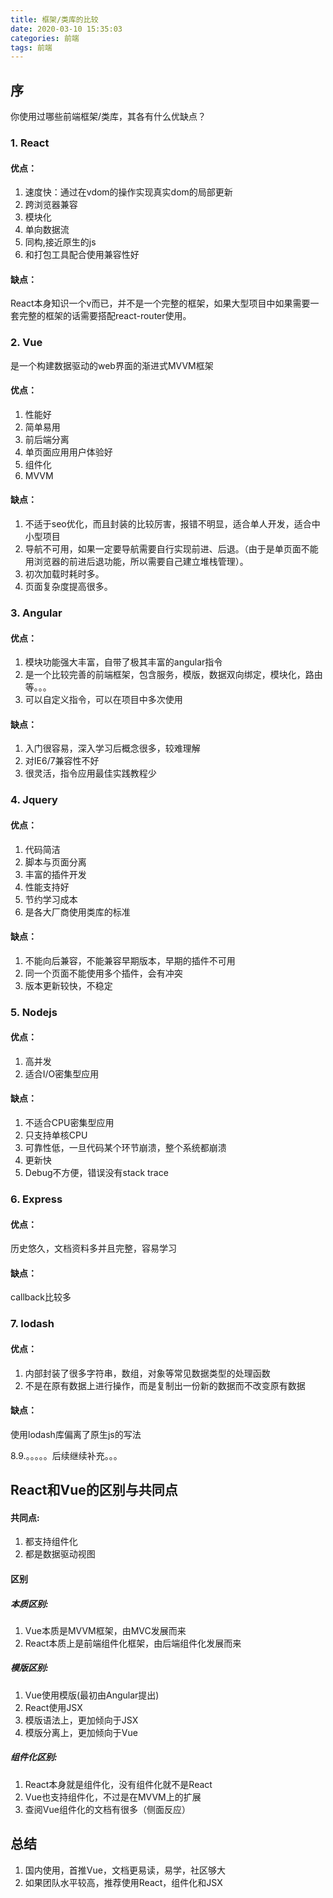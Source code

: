 ```yaml
---
title: 框架/类库的比较
date: 2020-03-10 15:35:03
categories: 前端
tags: 前端
---
```


## 序
你使用过哪些前端框架/类库，其各有什么优缺点？

### 1. React
#### 优点：
 1. 速度快：通过在vdom的操作实现真实dom的局部更新
 2. 跨浏览器兼容
 3. 模块化
 4. 单向数据流
 5. 同构,接近原生的js
 6. 和打包工具配合使用兼容性好

#### 缺点：
React本身知识一个v而已，并不是一个完整的框架，如果大型项目中如果需要一套完整的框架的话需要搭配react-router使用。


### 2. Vue
是一个构建数据驱动的web界面的渐进式MVVM框架
#### 优点：
 1. 性能好
 2. 简单易用
 3. 前后端分离
 4. 单页面应用用户体验好
 5. 组件化
 6. MVVM

#### 缺点：
1. 不适于seo优化，而且封装的比较厉害，报错不明显，适合单人开发，适合中小型项目
2. 导航不可用，如果一定要导航需要自行实现前进、后退。（由于是单页面不能用浏览器的前进后退功能，所以需要自己建立堆栈管理）。
3. 初次加载时耗时多。
4. 页面复杂度提高很多。


### 3. Angular
#### 优点：
 1. 模块功能强大丰富，自带了极其丰富的angular指令
 2. 是一个比较完善的前端框架，包含服务，模版，数据双向绑定，模块化，路由等。。。
 3. 可以自定义指令，可以在项目中多次使用

#### 缺点：
1. 入门很容易，深入学习后概念很多，较难理解
2. 对IE6/7兼容性不好
3. 很灵活，指令应用最佳实践教程少

### 4. Jquery
#### 优点：
 1. 代码简洁
 2. 脚本与页面分离
 3. 丰富的插件开发
 4. 性能支持好
 5. 节约学习成本
 6. 是各大厂商使用类库的标准

#### 缺点：
1. 不能向后兼容，不能兼容早期版本，早期的插件不可用
2. 同一个页面不能使用多个插件，会有冲突
3. 版本更新较快，不稳定


### 5. Nodejs
#### 优点：
 1. 高并发
 2. 适合I/O密集型应用

#### 缺点：
1. 不适合CPU密集型应用
2. 只支持单核CPU
3. 可靠性低，一旦代码某个环节崩溃，整个系统都崩溃
4. 更新快
5. Debug不方便，错误没有stack trace


### 6. Express
#### 优点：
 历史悠久，文档资料多并且完整，容易学习

#### 缺点：
callback比较多

### 7. lodash

#### 优点：
 1. 内部封装了很多字符串，数组，对象等常见数据类型的处理函数
 2. 不是在原有数据上进行操作，而是复制出一份新的数据而不改变原有数据

#### 缺点：
使用lodash库偏离了原生js的写法

8.9.。。。。。后续继续补充。。。

## React和Vue的区别与共同点

#### 共同点:
1. 都支持组件化
2. 都是数据驱动视图

#### 区别

##### 本质区别:
1. Vue本质是MVVM框架，由MVC发展而来
2. React本质上是前端组件化框架，由后端组件化发展而来

##### 模版区别:
1. Vue使用模版(最初由Angular提出)
2. React使用JSX
3. 模版语法上，更加倾向于JSX
4. 模版分离上，更加倾向于Vue

##### 组件化区别:
1. React本身就是组件化，没有组件化就不是React
2. Vue也支持组件化，不过是在MVVM上的扩展
3. 查阅Vue组件化的文档有很多（侧面反应）

## 总结

1. 国内使用，首推Vue，文档更易读，易学，社区够大
2. 如果团队水平较高，推荐使用React，组件化和JSX


